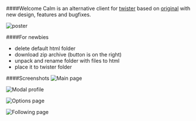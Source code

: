 ####Welcome
Calm is an alternative client for [twister](http://twister.net.co/) based on  [original](https://github.com/miguelfreitas/twister-html) with new design, features and bugfixes.

![poster](https://raw.github.com/iHedgehog/twister-calm/master/img/screenshots/poster.jpg)

####For newbies
- delete default html folder
- download zip archive (button is on the right)
- unpack and rename folder with files to html
- place it to twister folder

####Screenshots
![Main page](https://raw.github.com/iHedgehog/twister-calm/master/img/screenshots/scr1.png)

![Modal profile](https://raw.github.com/iHedgehog/twister-calm/master/img/screenshots/scr2.png)

![Options page](https://raw.github.com/iHedgehog/twister-calm/master/img/screenshots/scr3.png)

![Following page](https://raw.github.com/iHedgehog/twister-calm/master/img/screenshots/scr4.png)